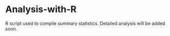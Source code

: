 # Analysis-with-R
R script used to compile summary statistics.  Detailed analysis will be added soon.
